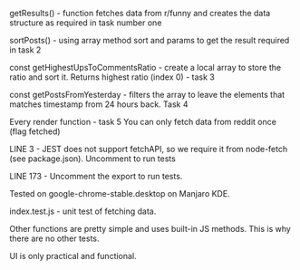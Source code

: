 getResults() - function fetches data from r/funny and creates the data structure as required in task number one

sortPosts() - using array method sort and params to get the result required in task 2

const getHighestUpsToCommentsRatio - create a local array to store the ratio and sort it. Returns highest ratio (index 0) - task 3

const getPostsFromYesterday - filters the array to leave the elements that matches timestamp from 24 hours back. Task 4

Every render function - task 5
You can only fetch data from reddit once (flag fetched)

LINE 3 - JEST does not support fetchAPI, so we require it from node-fetch (see package.json). Uncomment to run tests

LINE 173 - Uncomment the export to run tests.

Tested on google-chrome-stable.desktop on Manjaro KDE.

index.test.js - unit test of fetching data.

Other functions are pretty simple and uses built-in JS methods. This is why there are no other tests.

UI is only practical and functional.

